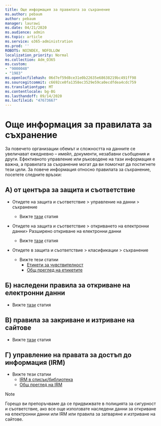 ```yaml
---
title: Още информация за правилата за съхранение
ms.author: pebaum
author: pebaum
manager: laurawi
ms.date: 04/21/2020
ms.audience: admin
ms.topic: article
ms.service: o365-administration
ms.prod: ''
ROBOTS: NOINDEX, NOFOLLOW
localization_priority: Normal
ms.collection: Adm_O365
ms.custom:
- "9000048"
- "1983"
ms.openlocfilehash: 06d7ef59d8ce31e0b22635e68638219bc491ff98
ms.sourcegitcommit: c6692ce0fa1358ec3529e59ca0ecdfdea4cdc759
ms.translationtype: MT
ms.contentlocale: bg-BG
ms.lasthandoff: 09/14/2020
ms.locfileid: "47673667"
---
```

# <a name="more-info-about-retention-policies"></a>Още информация за правилата за съхранение

За повечето организации обемът и сложността на данните се увеличават ежедневно – имейл, документи, незабавни съобщения и други. Ефективното управление или ръководене на тази информация е важна, а правилата за съхранение могат да ви помогнат да постигнете тези цели. За повече информация относно правилата за съхранение, посетете следните връзки:

## <a name="a-from-security-and-compliance-center"></a>А) от центъра за защита и съответствие

- Отидете на защита и съответствие > управление на данни > съхранение
  - Вижте [тази](https://docs.microsoft.com/microsoft-365/compliance/retention-policies) статия

- Отидете на защита и съответствие > откриването на електронни данни> Разширено откриване на електронни данни 
  - Вижте [тази](https://docs.microsoft.com/microsoft-365/compliance/ediscovery-cases) статия

- Отидете в защита и съответствие > класификации > съхранение
  - Вижте тези статии
    - [Етикети за чувствителност](https://docs.microsoft.com/microsoft-365/compliance/sensitivity-labels)
    - [Общ преглед на етикетите](https://docs.microsoft.com/microsoft-365/compliance/labels)

## <a name="b-legacy-ediscovery-policies"></a>Б) наследени правила за откриване на електронни данни

- Вижте [тази](https://support.office.com/article/Set-up-an-eDiscovery-Center-in-SharePoint-Online-A18F8975-AA7F-43B4-A7D6-001D14744D8E) статия

## <a name="c-site-closure-and-deletion-policies"></a>В) правила за закриване и изтриване на сайтове

- Вижте [тази](https://support.office.com/article/Use-policies-for-site-closure-and-deletion-A8280D82-27FD-48C5-9ADF-8A5431208BA5) статия  

## <a name="d-information-rights-management-irm"></a>Г) управление на правата за достъп до информация (IRM)

- Вижте тези статии
  - [IRM в списък/библиотека](https://support.office.com/article/apply-information-rights-management-to-a-list-or-library-3bdb5c4e-94fc-4741-b02f-4e7cc3c54aa1)
  - [Общ преглед на IRM](https://support.office.com/article/create-and-apply-information-management-policies-eb501fe9-2ef6-4150-945a-65a6451ee9e9)

> [!Note]
> Горещо ви препоръчваме да се придвижвате в полицията за сигурност и съответствие, ако все още използвате наследени данни за откриване на електронни данни или IRM или правила за затваряне и изтриване на сайтове.
